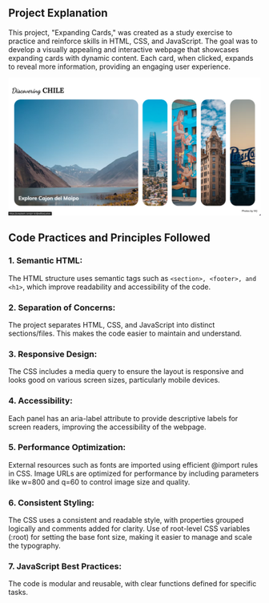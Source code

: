 ## Project Explanation

This project, "Expanding Cards," was created as a study exercise to practice and reinforce skills in HTML, CSS, and JavaScript. The goal was to develop a visually appealing and interactive webpage that showcases expanding cards with dynamic content. Each card, when clicked, expands to reveal more information, providing an engaging user experience.

![paineis](https://github.com/bruhGrassi/expanding-cards/blob/master/Expaing-cards.png?raw=true)

## Code Practices and Principles Followed

### 1. Semantic HTML:

The HTML structure uses semantic tags such as `<section>, <footer>, and <h1>`, which improve readability and accessibility of the code.

### 2. Separation of Concerns:

The project separates HTML, CSS, and JavaScript into distinct sections/files. This makes the code easier to maintain and understand.

### 3. Responsive Design:

The CSS includes a media query to ensure the layout is responsive and looks good on various screen sizes, particularly mobile devices.

### 4. Accessibility:

Each panel has an aria-label attribute to provide descriptive labels for screen readers, improving the accessibility of the webpage.

### 5. Performance Optimization:

External resources such as fonts are imported using efficient @import rules in CSS.
Image URLs are optimized for performance by including parameters like w=800 and q=60 to control image size and quality.

### 6. Consistent Styling:

The CSS uses a consistent and readable style, with properties grouped logically and comments added for clarity.
Use of root-level CSS variables (:root) for setting the base font size, making it easier to manage and scale the typography.

### 7. JavaScript Best Practices:

The code is modular and reusable, with clear functions defined for specific tasks.
